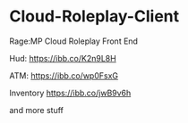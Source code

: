 # Cloud-Roleplay-Client

Rage:MP Cloud Roleplay Front End

Hud: https://ibb.co/K2n9L8H

ATM: https://ibb.co/wp0FsxG

Inventory https://ibb.co/jwB9v6h

and more stuff
